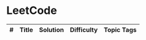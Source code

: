 # LeetCode

<!-- prettier-ignore -->
|    # | Title | Solution | Difficulty | Topic Tags |
| ---: | ----- | -------- | ---------- | ---------- |
